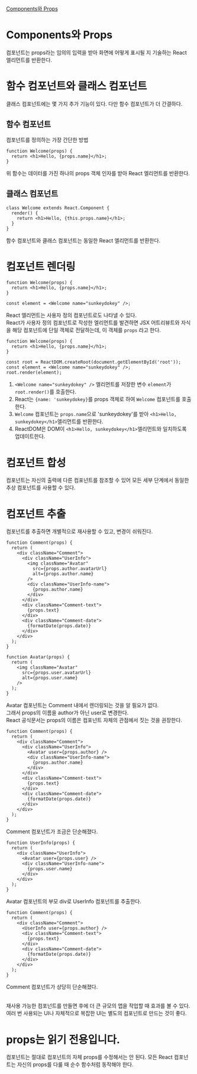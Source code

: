 [Components와 Props](https://ko.reactjs.org/docs/components-and-props.html)

# Components와 Props

컴포넌트는 props라는 임의의 입력을 받아 화면에 어떻게 표시될 지 기술하는 React 엘리먼트를 반환한다.

# 함수 컴포넌트와 클래스 컴포넌트

클래스 컴포넌트에는 몇 가지 추가 기능이 있다. 다만 함수 컴포넌트가 더 간결하다.

## 함수 컴포넌트

컴포넌트를 정의하는 가장 간단한 방법

```JS
function Welcome(props) {
  return <h1>Hello, {props.name}</h1>;
}
```

위 함수는 데이터를 가진 하나의 props 객체 인자를 받아 React 엘리먼트를 반환한다.

## 클래스 컴포넌트

```JS
class Welcome extends React.Component {
  render() {
    return <h1>Hello, {this.props.name}</h1>;
  }
}
```

함수 컴포넌트와 클래스 컴포넌트는 동일한 React 엘리먼트를 반환한다.

# 컴포넌트 렌더링

```JS
function Welcome(props) {
  return <h1>Hello, {props.name}</h1>;
}

const element = <Welcome name="sunkeydokey" />;
```

React 엘리먼트는 사용자 정의 컴포넌트로도 나타낼 수 있다.  
React가 사용자 정의 컴포넌트로 작성한 엘리먼트를 발견하면 JSX 어트리뷰트와 자식을 해당 컴포넌트에 단일 객체로 전달하는데, 이 객체를 `props` 라고 한다.

```JS
function Welcome(props) {
  return <h1>Hello, {props.name}</h1>;
}

const root = ReactDOM.createRoot(document.getElementById('root'));
const element = <Welcome name="sunkeydokey" />;
root.render(element);
```

1. `<Welcome name="sunkeydokey" />` 엘리먼트를 저장한 변수 `element`가 `root.render()`를 호출한다.
2. React는 `{name: 'sunkeydokey}`를 props 객체로 하여 `Welcome` 컴포넌트를 호출한다.
3. `Welcome` 컴포넌트는 `props.name`으로 'sunkeydokey'를 받아 `<h1>Hello, sunkeydokey</h1>`엘리먼트를 반환한다.
4. ReactDOM은 DOM이 `<h1>Hello, sunkeydokey</h1>`엘리먼트와 일치하도록 업데이트한다.

# 컴포넌트 합성

컴포넌트는 자신의 출력에 다른 컴포넌트를 참조할 수 있어 모든 세부 단계에서 동일한 추상 컴포넌트를 사용할 수 있다.

# 컴포넌트 추출

컴포넌트를 추출하면 개별적으로 재사용할 수 있고, 변경이 쉬워진다.

```JS
function Comment(props) {
  return (
    <div className="Comment">
      <div className="UserInfo">
        <img className="Avatar"
          src={props.author.avatarUrl}
          alt={props.author.name}
        />
        <div className="UserInfo-name">
          {props.author.name}
        </div>
      </div>
      <div className="Comment-text">
        {props.text}
      </div>
      <div className="Comment-date">
        {formatDate(props.date)}
      </div>
    </div>
  );
}
```

```JS
function Avatar(props) {
  return (
    <img className="Avatar"
      src={props.user.avatarUrl}
      alt={props.user.name}
    />
  );
}
```

Avatar 컴포넌트는 Comment 내에서 렌더링되는 것을 알 필요가 없다.  
그래서 props의 이름을 author가 아닌 user로 변경한다.  
React 공식문서는 props의 이름은 컴포넌트 자체의 관점에서 짓는 것을 권장한다.

```JS
function Comment(props) {
  return (
    <div className="Comment">
      <div className="UserInfo">
        <Avatar user={props.author} />
        <div className="UserInfo-name">
          {props.author.name}
        </div>
      </div>
      <div className="Comment-text">
        {props.text}
      </div>
      <div className="Comment-date">
        {formatDate(props.date)}
      </div>
    </div>
  );
}
```

Comment 컴포넌트가 조금은 단순해졌다.

```JS
function UserInfo(props) {
  return (
    <div className="UserInfo">
      <Avatar user={props.user} />
      <div className="UserInfo-name">
        {props.user.name}
      </div>
    </div>
  );
}
```

Avatar 컴포넌트의 부모 div로 UserInfo 컴포넌트를 추출한다.

```JS
function Comment(props) {
  return (
    <div className="Comment">
      <UserInfo user={props.author} />
      <div className="Comment-text">
        {props.text}
      </div>
      <div className="Comment-date">
        {formatDate(props.date)}
      </div>
    </div>
  );
}
```

Comment 컴포넌트가 상당히 단순해졌다.  
<br/>

재사용 가능한 컴포넌트를 만들면 후에 더 큰 규모의 앱을 작업할 때 효과를 볼 수 있다. 여러 번 사용되는 UI나 자체적으로 복잡한 UI는 별도의 컴포넌트로 만드는 것이 좋다.

# props는 읽기 전용입니다.

컴포넌트는 절대로 컴포넌트의 자체 props를 수정해서는 안 된다. 모든 React 컴포넌트는 자신의 props를 다룰 때 순수 함수처럼 동작해야 한다.
